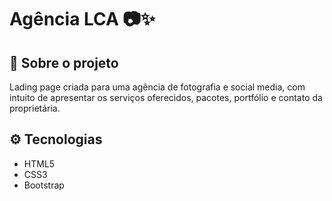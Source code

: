 # Agência LCA 📷✨



## 🚀 Sobre o projeto
Lading page criada para uma agência de fotografia e social media, com intuito de apresentar os serviços oferecidos, pacotes, portfólio e contato da proprietária.

## ⚙️ Tecnologias
 - HTML5
 - CSS3
 - Bootstrap
